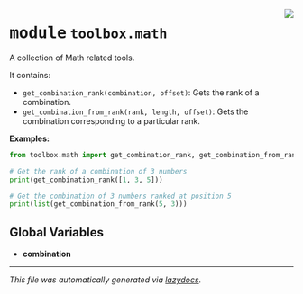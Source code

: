 <!-- markdownlint-disable -->

<a href="../src/toolbox/math/__init__.py#L0"><img align="right" style="float:right;" src="https://img.shields.io/badge/-source-cccccc?style=flat-square"></a>

# <kbd>module</kbd> `toolbox.math`
A collection of Math related tools. 

It contains: 
- `get_combination_rank(combination, offset)`: Gets the rank of a combination. 
- `get_combination_from_rank(rank, length, offset)`: Gets the combination corresponding to a particular rank. 



**Examples:**
 ```python
from toolbox.math import get_combination_rank, get_combination_from_rank

# Get the rank of a combination of 3 numbers
print(get_combination_rank([1, 3, 5]))

# Get the combination of 3 numbers ranked at position 5
print(list(get_combination_from_rank(5, 3)))
``` 

**Global Variables**
---------------
- **combination**




---

_This file was automatically generated via [lazydocs](https://github.com/ml-tooling/lazydocs)._
